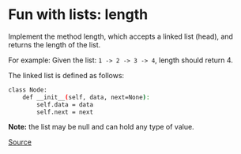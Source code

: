 # Fun with lists: length

Implement the method length, which accepts a linked list
(head), and returns the length of the list.

For example: Given the list: `1 -> 2 -> 3 -> 4`, length should
return 4.

The linked list is defined as follows:

```bash
class Node:
    def __init__(self, data, next=None): 
        self.data = data
        self.next = next
```

**Note:** the list may be null and can hold any type of value.

[Source](https://www.codewars.com/kata/581e476d5f59408553000a4b/train/python)